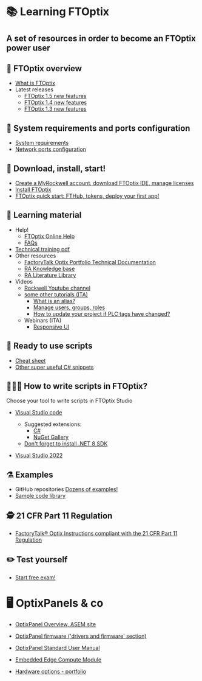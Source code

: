 # 📚 Learning FTOptix

## A set of resources in order to become an FTOptix power user

## 🏁 FTOptix overview

- [What is FTOptix](https://github.com/massimovar/LearningFTOptix/blob/main/pdf/FTOpti_Overview.pdf)
- Latest releases
  - [FTOptix 1.5 new features](https://github.com/massimovar/LearningFTOptix/blob/main/pdf/FTOptix%20v1.5.pdf)
  - [FTOptix 1.4 new features](https://github.com/massimovar/LearningFTOptix/blob/main/pdf/FTOptix%20v1.4.pdf)
  - [FTOptix 1.3 new features](https://github.com/massimovar/LearningFTOptix/blob/main/pdf/FTOptix%20v1.3.pdf)

## 📜 System requirements and ports configuration

- [System requirements](https://www.rockwellautomation.com/en-us/docs/factorytalk-optix/current/release-notes-ditamap/system/system-requirements.html)
- [Network ports configuration](https://www.rockwellautomation.com/en-us/docs/factorytalk-optix/current/contents-ditamap/getting-started/configuration/network-ports-configuration.html)

## 🚀 Download, install, start!

- [Create a MyRockwell account, download FTOptix IDE, manage licenses](https://github.com/massimovar/LearningFTOptix/blob/main/pdf/FTOptix_Getting_Started_Guide.pdf)
- [Install FTOptix](https://www.rockwellautomation.com/en-us/docs/factorytalk-optix/current/installation-guide-ditamap.html)
- [FTOptix quick start: FTHub, tokens, deploy your first app!](https://www.rockwellautomation.com/docs/en/factorytalk-optix/technical-content/optix-at001/factorytalk-optix-solutions-application-technique-.html)

## 📖 Learning material

- Help!
  - [FTOptix Online Help](https://www.rockwellautomation.com/en-us/docs/factorytalk-optix/current/contents-ditamap.html)
  - [FAQs](https://rockwellautomation.custhelp.com/app/answers/answer_view/a_id/1141346/loc/en_US)
- [Technical training pdf](https://github.com/massimovar/LearningFTOptix/blob/main/pdf/FTOptix_Technical_training.pdf)
- Other resources
  - [FactoryTalk Optix Portfolio Technical Documentation](https://www.rockwellautomation.com/en-us/support/documentation/technical/capabilities/optix-portfolio.html)
  - [RA Knowledge base](https://rockwellautomation.custhelp.com/app/home)
  - [RA Literature Library](https://www.rockwellautomation.com/en-us/support/documentation/literature-library.html)
- Videos
  - [Rockwell Youtube channel](https://www.youtube.com/playlist?list=PL3K_BigUXJ1M1-JpRiwIIhzJUbhwtK3yy)
  - [some other tutorials (ITA)](https://www.youtube.com/channel/UCTnVOaqnbAceKqE-8a5ObrA)
    - [What is an alias?](https://youtu.be/BoWB3jcCFg8)
    - [Manage users, groups, roles](https://youtu.be/Ccd0YVDYj4k)
    - [How to update your project if PLC tags have changed?](https://youtu.be/BrhrQNulqSM)
  - Webinars (ITA)
    - [Responsive UI](https://www.youtube.com/watch?v=1fI2JVNK3qY&ab_channel=ASEMS.r.l.)

## 👾 Ready to use scripts

- [Cheat sheet](https://github.com/FactoryTalk-Optix/NetLogic_CheatSheet)
- [Other super useful C# snippets](https://gist.github.com/AlessioForafo)

## 🧑🏻‍💻 How to write scripts in FTOptix?

Choose your tool to write scripts in FTOptix Studio

- [Visual Studio code](https://code.visualstudio.com)
  - Suggested extensions:
    - [C#](https://marketplace.visualstudio.com/items?itemName=ms-dotnettools.csharp)
    - [NuGet Gallery](https://marketplace.visualstudio.com/items?itemName=patcx.vscode-nuget-gallery)
  - [Don't forget to install .NET 8 SDK](https://dotnet.microsoft.com/en-us/download/dotnet/8.0)

- [Visual Studio 2022](https://visualstudio.microsoft.com/it/vs)

## ⚗️ Examples

- GitHub repositories [Dozens of examples!](https://github.com/FactoryTalk-Optix)
- [Sample code library](https://www.rockwellautomation.com/it-it/support/product/product-downloads/application-code-library/sample-code.html)

## 🕵️ 21 CFR Part 11 Regulation

- [FactoryTalk® Optix Instructions compliant with the 21 CFR Part 11 Regulation](https://literature.rockwellautomation.com/idc/groups/literature/documents/um/optix-um001_-en-p.pdf)

## ✏️ Test yourself

- [Start free exam!](https://demoapps.optix.cloud.rockwellautomation.com/runtime-demos/exam/)

# 🖥️ OptixPanels & co

- [OptixPanel Overview, ASEM site](https://www.asemautomation.com/en/products.html?_id=41)
- [OptixPanel firmware ('drivers and firmware' section)](https://www.rockwellautomation.com/en-us/support/product/product-downloads.html)
- [OptixPanel Standard User Manual](https://literature.rockwellautomation.com/idc/groups/literature/documents/um/2800s-um001_-en-p.pdf)

- [Embedded Edge Compute Module](https://literature.rockwellautomation.com/idc/groups/literature/documents/um/1756-um021_-en-p.pdf)
- [Hardware options - portfolio](https://www.rockwellautomation.com/en-us/solutions/hmi/optix.html)
